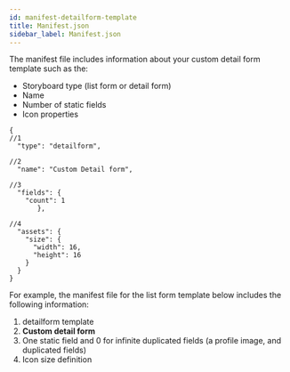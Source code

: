 ```yaml
---
id: manifest-detailform-template
title: Manifest.json
sidebar_label: Manifest.json
---
```



The manifest file includes information about your custom detail form template such as the:
* Storyboard type (list form or detail form)
* Name 
* Number of static fields
* Icon properties



```
{
//1
  "type": "detailform",

//2
  "name": "Custom Detail form",

//3
  "fields": {
    "count": 1
       },

//4
  "assets": {
    "size": {
      "width": 16,
      "height": 16
    }
  }
}

```


For example, the manifest file for the list form template below includes the following information:
1. detailform template
2. **Custom detail form**
3. One static field and 0 for infinite duplicated fields (a profile image, and duplicated fields)
4. Icon size definition

